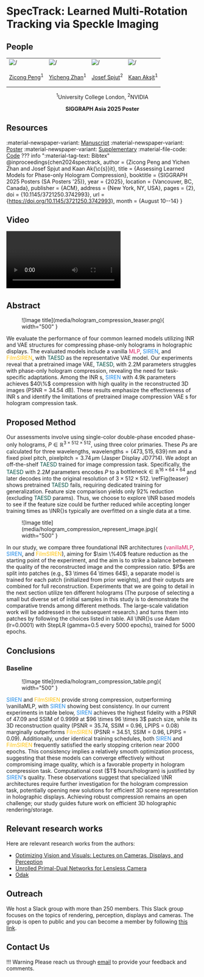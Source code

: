 # SpecTrack: Learned Multi-Rotation Tracking via Speckle Imaging

## People
<table class=""  style="margin: 10px auto;">
  <tbody>
    <tr>
      <td> <img src="../../people/zicong_peng.png" width="120" alt=/> &nbsp;&nbsp;&nbsp;&nbsp;&nbsp;&nbsp;&nbsp;</td>
      <td> <img src="../../people/yicheng_zhan.png" width="120" alt=/> &nbsp;&nbsp;&nbsp;&nbsp;</td>
      <td> <img src="../../people/josef_spjut.png" width="120" alt=/> &nbsp;&nbsp;&nbsp;&nbsp;</td>
      <td> <img src="../../people/kaan_aksit.png" width="120" alt=/> &nbsp;&nbsp;&nbsp;&nbsp;</td>
    </tr> 
    <tr>
      <td><p style="text-align:center;"><a href="https://scholar.google.com/citations?user=lpi8DvIAAAAJ&hl=zh-CN">Zicong Peng</a><sup>1</sup></p></td>
      <td><p style="text-align:center;"><a href="https://scholar.google.com/citations?hl=zh-CN&user=x2ptSYUAAAAJ">Yicheng Zhan</a><sup>1</sup></p></td>
      <td><p style="text-align:center;"><a href="https://josef.spjut.me/">Josef Spjut</a><sup>2</sup></p></td>
      <td><p style="text-align:center;"><a href="https://kaanaksit.com">Kaan Akşit</a><sup>1</sup></p></td>
    </tr>
  </tbody>
</table>
<p style="text-align:center;">
<sup>1</sup>University College London,
<sup>2</sup>NVIDIA
</p>
<p style="text-align:center;"><b>SIGGRAPH Asia 2025 Poster</b></p>
<!-- &nbsp;<p style="text-align:center;">:material-medal:<b>Honorable Mention Award</b></p> -->


## Resources
:material-newspaper-variant: [Manuscript](https://kaanaksit.com/assets/pdf/ChenEtAl_SigAsia2024_Abstract_spectrack_learned_multi_rotation_tracking_via_speckle_imaging.pdf)
:material-newspaper-variant: [Poster](https://kaanaksit.com/assets/pdf/ChenEtAl_SigAsia2024_Poster_spectrack_learned_multi_rotation_tracking_via_speckle_imaging.pdf)
:material-newspaper-variant: [Supplementary](https://kaanaksit.com/assets/pdf/ChenEtAl_SigAsia2024_Supplementary_spectrack_learned_multi_rotation_tracking_via_speckle_imaging.pdf)
:material-file-code: [Code](https://github.com/complight/SpecTrack)
??? info ":material-tag-text: Bibtex"
        @inproceedings{chen2024spectrack,
          author = {Zicong Peng and Yichen Zhan and Josef Spjut and Kaan Ak{\c{s}}it},
          title = {Assessing Learned Models for Phase-only Hologram Compression},
          booktitle = {SIGGRAPH 2025 Posters (SA Posters '25)},
          year = {2025},
          location = {Vancouver, BC, Canada},
          publisher = {ACM},
          address = {New York, NY, USA},
          pages = {2},
          doi = {10.1145/3721250.3742993},
          url = {https://doi.org/10.1145/3721250.3742993},
          month = {August 10--14}
        }



## Video
<video controls>
<source src="https://kaanaksit.com/assets/video/ChenSigAsia2024SpecTrack.mp4" id="“ type="video/mp4">
</video>

## Abstract
<figure markdown>
  ![Image title](media/hologram_compression_teaser.png){ width="500" }
</figure>
We evaluate the performance of four common learned models utilizing INR and VAE structures for compressing phase-only holograms in holographic displays. The evaluated models include a vanilla <span style="color: rgb(216, 27, 96)">MLP</span>, <span style="color: rgb(30, 136, 229)">SIREN</span>, and <span style="color: rgb(255, 193, 7)">FilmSIREN</span>, with <span style="color: rgb(0, 77, 64)">TAESD</span> as the representative VAE model. Our experiments reveal that a pretrained image VAE, <span style="color: rgb(0, 77, 64)">TAESD</span>, with 2.2M parameters struggles with phase-only hologram compression, revealing the need for task-specific adaptations. Among the INR s, <span style="color: rgb(30, 136, 229)">SIREN</span> with 4.9k parameters achieves $40\%$ 
compression with high quality in the reconstructed 3D images (PSNR = 34.54 dB). These results emphasize the effectiveness of INR s and identify the limitations of pretrained image compression VAE s for hologram compression task.

## Proposed Method
Our assessments involve using single-color double-phase encoded phase-only holograms, $P \in \mathbb{R}^{3 \times 512 \times 512}$, using three color primaries.
These $P$s are calculated for three wavelengths, $\text{wavelengths} = \{473, 515, 639\}\,\text{nm}$ and a fixed pixel pitch, $\text{pixelpitch} = 3.74\,\mu\text{m}$ (Jasper Display JD7714).
We adopt an off-the-shelf <span style="color: rgb(0, 77, 64)">TAESD</span> trained for image compression task.
Specifically, the <span style="color: rgb(0, 77, 64)">TAESD</span> with $2.2M$ parameters encodes $P$ to a $\text{bottleneck} \in \mathbb{R}^{16 \times 64 \times 64}$ and later decodes into the original resolution of $3 \times 512 \times 512$.
\refFig{teaser} shows pretrained <span style="color: rgb(0, 77, 64)">TAESD</span> fails, requiring dedicated training for generalization.
Feature size comparison yields only 92\% reduction (excluding <span style="color: rgb(0, 77, 64)">TAESD</span> params).
Thus, we choose to explore \INR based models to see if the feature size could be further reduced while accepting longer training times as \INR{}s typically are overfitted on a single data at a time.
<figure markdown>
  ![Image title](media/hologram_compression_represent_image.jpg){ width="500" }
</figure>
In our study, we compare three foundational INR architectures (<span style="color: rgb(216, 27, 96)">vanillaMLP</span>, <span style="color: rgb(30, 136, 229)">SIREN</span>, and <span style="color: rgb(255, 193, 7)">FilmSIREN</span>), aiming for $\sim \%40$ feature reduction
as the starting point of the experiment, and the aim is to strike a balance between the quality of the reconstructed image and the compression ratio. 
$P$s are split into patches (e.g., $3 \times 64 \times 64$), a separate model is trained for each patch (initialized from prior weights), and their outputs are combined for full reconstruction.
Experiments that we are going to detail in the next section utilize ten different holograms (The purpose of selecting a small but diverse set of initial samples in this study is to demonstrate the comparative trends among different methods. The large-scale validation work will be addressed in the subsequent research.) and turns them into patches by following the choices listed in table.
All \INR{}s use Adam (lr=0.0001) with StepLR (gamma=0.5 every 5000 epochs), trained for 5000 epochs.


## Conclusions
### Baseline
<figure markdown>
  ![Image title](media/hologram_compression_table.png){ width="500" }
</figure>
<span style="color: rgb(30, 136, 229)">SIREN</span> and <span style="color: rgb(255, 193, 7)">FilmSIREN</span> provide strong compression, outperforming \vanillaMLP, with <span style="color: rgb(30, 136, 229)">SIREN</span> showing best consistency.
In our current experiments in table below, <span style="color: rgb(30, 136, 229)">SIREN</span> achieves the highest fidelity with a PSNR of 47.09 and SSIM of 0.9999 at $96 \times 96 \times 3$ patch size, 
while its 3D reconstruction quality (PSNR = 35.74, SSIM = 0.96, LPIPS = 0.08) marginally outperforms <span style="color: rgb(255, 193, 7)">FilmSIREN</span> (PSNR = 34.51, SSIM = 0.96, LPIPS = 0.09). 
Additionally, under identical training schedules, both <span style="color: rgb(30, 136, 229)">SIREN</span> and <span style="color: rgb(255, 193, 7)">FilmSIREN</span> frequently satisfied the early stopping criterion near 2000 epochs. 
This consistency implies a relatively smooth optimization process, suggesting that these models can converge effectively without compromising image quality, 
which is a favorable property in hologram compression task.
Computational cost ($T$ hours/hologram) is justified by <span style="color: rgb(30, 136, 229)">SIREN</span>'s quality.
These observations suggest that specialized \INR architectures require further investigation for the hologram compression task, 
potentially opening new solutions for efficient 3D scene representation in holographic displays.
Achieving robust compression remains an open challenge; our study guides future work on efficient 3D holographic rendering/storage.


<!-- ### Future work 
Testing and optimizing the system in real-world environments, considering varying lighting, distances, and object motions, is crucial for successful operation in various applications including VR, AR, and robotics. -->

## Relevant research works
Here are relevant research works from the authors:


- [Optimizing Vision and Visuals: Lectures on Cameras, Displays, and Perception](../teaching/siggraph2022_optimizing_vision_and_visuals.md)
- [Unrolled Primal-Dual Networks for Lensless Camera](https://github.com/complight/unrolled_primal_dual_networks)
- [Odak](https://github.com/kaanaksit/odak)


<!-- ## External Other Links
Here are links related to our project such as videos, articles or podcasts:

- [ACM SIGGRAPH Asia 2023, Technical Papers Fast Forward (Preview the presentations on 13 Dec, Day 2)](https://youtu.be/dMsD_xXOEKA?feature=shared&t=332) -->


## Outreach
We host a Slack group with more than 250 members.
This Slack group focuses on the topics of rendering, perception, displays and cameras.
The group is open to public and you can become a member by following [this link](../outreach/index.md).

## Contact Us
!!! Warning
    Please reach us through [email](mailto:kaanaksit@kaanaksit.com) to provide your feedback and comments.

<!-- ## Acknowledgements -->

<!-- <div style="float: left; height:200px;" class="boxed">
<img align='left' src="../../media/royal_society.png" width="100" alt/>
<img align='left' src="../../media/meta_reality_labs.png" width="100" alt/>
</div>
Kaan Akşit is supported by the Royal Society's RGS\R2\212229 - Research Grants 2021 Round 2 in building the hardware prototype. Kaan Akşit is also supported by Meta Reality Labs inclusive rendering initiative 2022. Liang Shi is supported by Meta Research PhD fellowship (2021-2023).
<br />
<br />
<br />
<br />
<br />
<br />
<br />


<div style="float: left; height:200px;" class="boxed">
<img align='left' src="../../media/eu_horizon2020.png" width="100" alt/>
<img align='left' src="../../media/tubitak.png" width="100" alt/>
</div>
Hakan Urey is supported by the European Innovation Council’s HORIZON-EIC-2021-TRANSITION-CHALLENGES program Grant Number 101057672 and Tübitak’s 2247-A National Lead Researchers Program, Project Number 120C145.
<br />
<br />
<br />
<br />
<br />
<br />
<br /> -->


